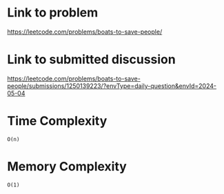 # Link to problem
https://leetcode.com/problems/boats-to-save-people/

# Link to submitted discussion
https://leetcode.com/problems/boats-to-save-people/submissions/1250139223/?envType=daily-question&envId=2024-05-04

# Time Complexity
`O(n)`

# Memory Complexity
`O(1)`
